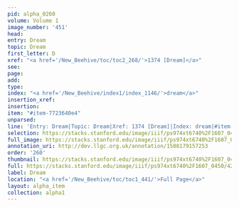 ```yaml
---
pid: alpha_0260
volume: Volume 1
image_number: '451'
head: 
entry: Dream
topic: Dream
first_letter: D
xref: "<a href='/New_Beehive/toc/toc2_268/'>1374 [Dream]</a>"
see: 
page: 
add: 
type: 
index: "<a href='/New_Beehive/index1/index_1146/'>dream</a>"
insertion_xref: 
insertion: 
item: "#item-7723640e4"
unparsed: 
line: 'Entry: Dream|Topic: Dream|Xref: 1374 [Dream]|Index: dream|#item-7723640e4'
selection: https://stacks.stanford.edu/image/iiif/ps974xt6740%2F1607_0450/422,4149,2993,600/full/0/default.jpg
full_image: https://stacks.stanford.edu/image/iiif/ps974xt6740%2F1607_0450/full/full/0/default.jpg
annotation_uri: http://dev.llgc.org.uk/annotation/1508179157253
order: '260'
thumbnail: https://stacks.stanford.edu/image/iiif/ps974xt6740%2F1607_0450/422,4149,600,180/250,/0/default.jpg
full: https://stacks.stanford.edu/image/iiif/ps974xt6740%2F1607_0450/422,4149,2993,600/full/0/default.jpg
label: Dream
location: "<a href='/New_Beehive/toc/toc1_441/'>Full Page</a>"
layout: alpha_item
collection: alpha1
---
```

